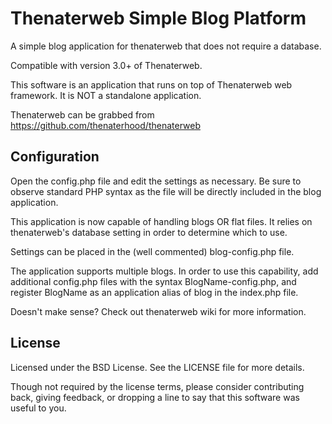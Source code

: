 Thenaterweb Simple Blog Platform
================================

A simple blog application for thenaterweb that does not 
require a database.

Compatible with version 3.0+ of Thenaterweb.

This software is an application that runs on top of Thenaterweb 
web framework. It is NOT a standalone application.

Thenaterweb can be grabbed from https://github.com/thenaterhood/thenaterweb


Configuration
-------------
Open the config.php file and edit the settings as 
necessary. Be sure to observe standard PHP syntax 
as the file will be directly included in the blog 
application.

This application is now capable of handling blogs 
OR flat files. It relies on thenaterweb's database 
setting in order to determine which to use.

Settings can be placed in the (well commented) 
blog-config.php file.

The application supports multiple blogs. In order 
to use this capability, add additional config.php files 
with the syntax BlogName-config.php, and register BlogName 
as an application alias of blog in the index.php file.

Doesn't make sense? Check out thenaterweb wiki for more 
information.

License
-------------
Licensed under the BSD License. See the LICENSE 
file for more details.

Though not required by the license terms, please consider 
contributing back, giving feedback, or dropping a line to 
say that this software was useful to you.
